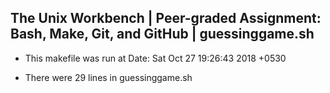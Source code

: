 
## The Unix Workbench | Peer-graded Assignment: Bash, Make, Git, and GitHub | guessinggame.sh
- This makefile was run at  Date:   Sat Oct 27 19:26:43 2018 +0530

- There were 29 lines in guessinggame.sh

